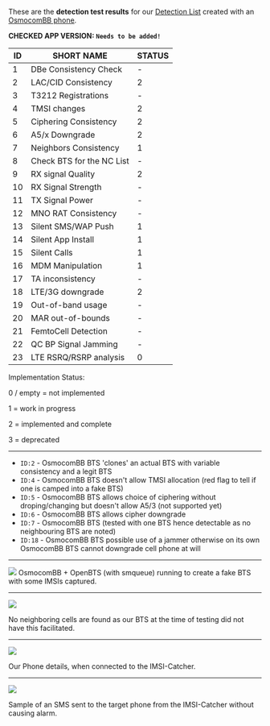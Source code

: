 These are the **detection test results** for our [Detection List](https://github.com/CellularPrivacy/Android-IMSI-Catcher-Detector/issues/230) created with an [OsmocomBB phone](http://bb.osmocom.org/trac/wiki/Hardware/Phones).

**CHECKED APP VERSION: `Needs to be added!`**

| ID | SHORT NAME                | STATUS |
|----|---------------------------|--------|
| 1  | DBe Consistency Check     | -      |
| 2  | LAC/CID Consistency       | 2      |
| 3  | T3212 Registrations       | -      |
| 4  | TMSI changes              | 2      |
| 5  | Ciphering Consistency     | 2      |
| 6  | A5/x Downgrade            | 2      |
| 7  | Neighbors Consistency     | 1      |
| 8  | Check BTS for the NC List | -      |
| 9  | RX signal Quality         | 2      |
| 10 | RX Signal Strength        | -      |
| 11 | TX Signal Power           | -      |
| 12 | MNO RAT Consistency       | -      |
| 13 | Silent SMS/WAP Push       | 1      |
| 14 | Silent App Install        | 1      |
| 15 | Silent Calls              | 1      |
| 16 | MDM Manipulation          | 1      |
| 17 | TA inconsistency          | -      |
| 18 | LTE/3G downgrade          | 2      |
| 19 | Out-of-band usage         | -      |
| 20 | MAR out-of-bounds         | -      |
| 21 | FemtoCell Detection       | -      |
| 22 | QC BP Signal Jamming      | -      |
| 23 | LTE RSRQ/RSRP analysis    | 0      |


Implementation Status:

0 / empty = not implemented

1 = work in progress

2 = implemented and complete

3 = deprecated

---

* `ID:2` - OsmocomBB BTS 'clones' an actual BTS with variable consistency and a legit BTS
* `ID:4` - OsmocomBB BTS doesn't allow TMSI allocation (red flag to tell if one is camped into a fake BTS)
* `ID:5` - OsmocomBB BTS allows choice of ciphering without droping/changing but doesn't allow A5/3 (not supported yet)
* `ID:6` - OsmocomBB BTS allows cipher downgrade
* `ID:7` - OsmocomBB BTS (tested with one BTS hence detectable as no neighbouring BTS are noted)
* `ID:18` - OsmocomBB BTS possible use of a jammer otherwise on its own OsmocomBB BTS cannot downgrade cell phone at will

---

![](https://cloud.githubusercontent.com/assets/8582348/11614451/88074c88-9c54-11e5-8e39-e436eaf7e8c3.png)
OsmocomBB + OpenBTS (with smqueue) running to create a fake BTS with some IMSIs captured.

---

![](https://cloud.githubusercontent.com/assets/8582348/11614397/f596bb28-9c52-11e5-896d-af045fa8f61e.jpg)

No neighboring cells are found as our BTS at the time of testing did not have this facilitated.

---

![](https://cloud.githubusercontent.com/assets/8582348/11614426/80182142-9c53-11e5-9d2b-b480a6e9a82d.jpg)

Our Phone details, when connected to the IMSI-Catcher.

---

![](https://cloud.githubusercontent.com/assets/8582348/11614450/88065972-9c54-11e5-95e1-e05551e3c638.jpg)

Sample of an SMS sent to the target phone from the IMSI-Catcher without causing alarm.
